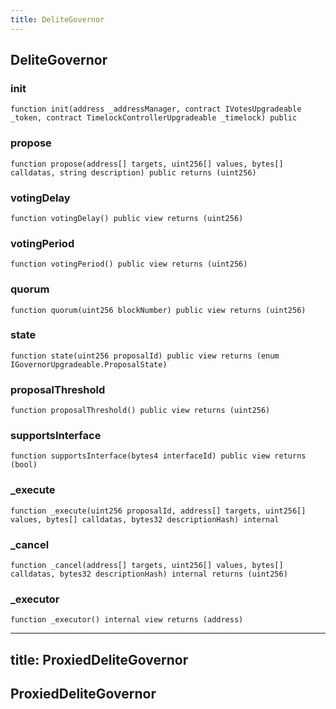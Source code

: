 ```yaml
---
title: DeliteGovernor
---
```


## DeliteGovernor

### init

```solidity
function init(address _addressManager, contract IVotesUpgradeable _token, contract TimelockControllerUpgradeable _timelock) public
```

### propose

```solidity
function propose(address[] targets, uint256[] values, bytes[] calldatas, string description) public returns (uint256)
```

### votingDelay

```solidity
function votingDelay() public view returns (uint256)
```

### votingPeriod

```solidity
function votingPeriod() public view returns (uint256)
```

### quorum

```solidity
function quorum(uint256 blockNumber) public view returns (uint256)
```

### state

```solidity
function state(uint256 proposalId) public view returns (enum IGovernorUpgradeable.ProposalState)
```

### proposalThreshold

```solidity
function proposalThreshold() public view returns (uint256)
```

### supportsInterface

```solidity
function supportsInterface(bytes4 interfaceId) public view returns (bool)
```

### \_execute

```solidity
function _execute(uint256 proposalId, address[] targets, uint256[] values, bytes[] calldatas, bytes32 descriptionHash) internal
```

### \_cancel

```solidity
function _cancel(address[] targets, uint256[] values, bytes[] calldatas, bytes32 descriptionHash) internal returns (uint256)
```

### \_executor

```solidity
function _executor() internal view returns (address)
```

---

## title: ProxiedDeliteGovernor

## ProxiedDeliteGovernor
